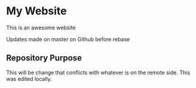 # My Website

This is an awesome website

Updates made on master on Github before rebase

## Repository Purpose

This will be change that conflicts
with whatever is on the remote side.
This was edited locally.